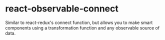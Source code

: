 # react-observable-connect
Similar to react-redux's connect function, but allows you to make smart components using a transformation function and any observable source of data.
